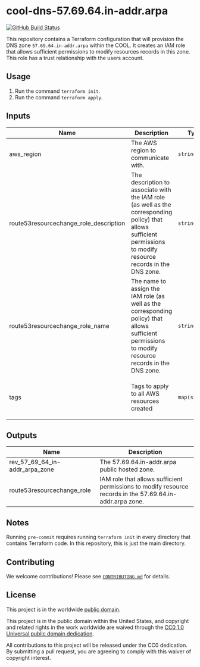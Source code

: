 # cool-dns-57.69.64.in-addr.arpa #

[![GitHub Build Status](https://github.com/cisagov/cool-dns-57.69.64.in-addr.arpa/workflows/build/badge.svg)](https://github.com/cisagov/cool-dns-57.69.64.in-addr.arpa/actions)

This repository contains a Terraform configuration that will provision the DNS zone
`57.69.64.in-addr.arpa` within the COOL.  It creates an IAM role that allows sufficient
permissions to modify resources records in this zone.  This role has a trust
relationship with the users account.

## Usage ##

1. Run the command `terraform init`.
1. Run the command `terraform apply`.

## Inputs ##

| Name | Description | Type | Default | Required |
|------|-------------|------|---------|:-----:|
| aws_region | The AWS region to communicate with. | `string` | `us-east-1` | no |
| route53resourcechange_role_description | The description to associate with the IAM role (as well as the corresponding policy) that allows sufficient permissions to modify resource records in the DNS zone. | `string` | `Allows sufficient permissions to modify resource records in the DNS zone.` | no |
| route53resourcechange_role_name | The name to assign the IAM role (as well as the corresponding policy) that allows sufficient permissions to modify resource records in the DNS zone. | `string` | `Route53ResourceChange-57.69.64.in-addr.arpa` | no |
| tags | Tags to apply to all AWS resources created | `map(string)` | `{"Application": "COOL - DNS - 57.69.64.in-addr.arpa", "Team": "VM Fusion - Development", "Workspace": "production"}` | no |

## Outputs ##

| Name | Description |
|------|-------------|
| rev_57_69_64_in-addr_arpa_zone | The 57.69.64.in-addr.arpa public hosted zone. |
| route53resourcechange_role | IAM role that allows sufficient permissions to modify resource records in the 57.69.64.in-addr.arpa zone. |

## Notes ##

Running `pre-commit` requires running `terraform init` in every directory that
contains Terraform code. In this repository, this is just the main directory.

## Contributing ##

We welcome contributions!  Please see [`CONTRIBUTING.md`](CONTRIBUTING.md) for
details.

## License ##

This project is in the worldwide [public domain](LICENSE).

This project is in the public domain within the United States, and
copyright and related rights in the work worldwide are waived through
the [CC0 1.0 Universal public domain
dedication](https://creativecommons.org/publicdomain/zero/1.0/).

All contributions to this project will be released under the CC0
dedication. By submitting a pull request, you are agreeing to comply
with this waiver of copyright interest.

